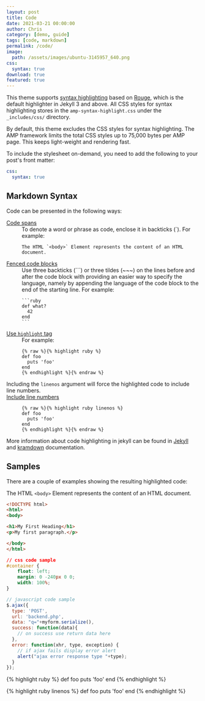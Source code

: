 ```yaml
---
layout: post
title: Code
date: 2021-03-21 00:00:00
author: Chris
category: [demo, guide]
tags: [code, markdown]
permalink: /code/
image: 
  path: /assets/images/ubuntu-3145957_640.png
css:
  syntax: true
download: true
featured: true
---
```


This theme supports [syntax highlighting](https://jekyllrb.com/docs/liquid/tags/#code-snippet-highlighting) based on [Rouge](http://rouge.jneen.net/), which is the default highlighter in Jekyll 3 and above. All CSS styles for syntax highlighting stores in the `amp-syntax-highlight.css` under the `_includes/css/` directory.

By default, this theme excludes the CSS styles for syntax highlighting. The AMP framework limits the total CSS styles up to 75,000 bytes per AMP page. This keeps light-weight and rendering fast.

To include the stylesheet on-demand, you need to add the following to your post's front matter:

```yaml
css:
  syntax: true
```

## Markdown Syntax

<p>Code can be presented in the following ways:</p>

<dl>
  <dt><a href="https://www.markdownguide.org/basic-syntax/#code" class="external" rel="noopener" target="_blank">Code spans</a></dt>
    <dd>To denote a word or phrase as code, enclose it in backticks (`). For example:
      <pre><code>The HTML `&#60;body&#62;` Element represents the content of an HTML document.</code></pre>
    </dd>
  <dt><a href="https://www.markdownguide.org/extended-syntax/#fenced-code-blocks" class="external" rel="noopener" target="_blank">Fenced code blocks</a></dt>
    <dd>Use three backticks (```) or three tildes (~~~) on the lines before and after the code block with providing an easier way to specify the language, namely by appending the language of the code block to the end of the starting line. For example:
    <pre><code>```ruby
def what?
  42
end
```</code></pre>
    </dd>
  <dt><a href="https://jekyllrb.com/docs/liquid/tags/#code-snippet-highlighting" class="external" rel="noopener" target="_blank">Use <code>highlight</code> tag</a></dt>
    <dd>For example:
      <pre><code>{% raw %}{% highlight ruby %}
def foo
  puts 'foo'
end
{% endhighlight %}{% endraw %}</code></pre>
    </dd>Including the <code>linenos</code> argument will force the highlighted code to include line numbers.
  <dt><a href="https://jekyllrb.com/docs/liquid/tags/#line-numbers"  class="external" rel="noopener" target="_blank">Include line numbers</a></dt>
    <dd>
      <pre><code>{% raw %}{% highlight ruby linenos %}
def foo
  puts 'foo'
end
{% endhighlight %}{% endraw %}</code></pre>
    </dd>
</dl>

<p>More information about code highlighting in jekyll can be found in <a href="https://jekyllrb.com/docs/liquid/tags/#code-snippet-highlighting" class="external" rel="noopener" target="_blank">Jekyll</a> and <a href="https://kramdown.gettalong.org/syntax.html#code-spans" class="external" rel="noopener" target="_blank">kramdown</a> documentation.</p>

## Samples

<p>There are a couple of examples showing the resulting highlighted code:</p>

The HTML `<body>` Element represents the content of an HTML document.

```html
<!DOCTYPE html>
<html>
<body>

<h1>My First Heading</h1>
<p>My first paragraph.</p>

</body>
</html>
```

```css
// css code sample
#container {
    float: left;
    margin: 0 -240px 0 0;
    width: 100%;
}
```

```javascript
// javascript code sample
$.ajax({
  type: 'POST',
  url: 'backend.php',
  data: "q="+myform.serialize(),
  success: function(data){
    // on success use return data here
  },
  error: function(xhr, type, exception) {
    // if ajax fails display error alert
    alert("ajax error response type "+type);
  }
});
```

{% highlight ruby %}
def foo
  puts 'foo'
end
{% endhighlight %}

{% highlight ruby linenos %}
def foo
  puts 'foo'
end
{% endhighlight %}